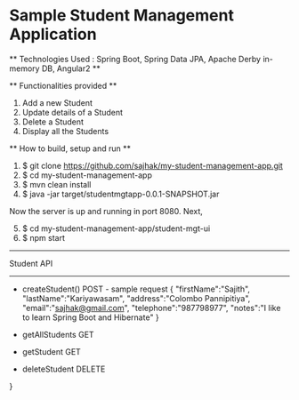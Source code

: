 Sample Student Management Application
=====================================

**
Technologies Used : Spring Boot, Spring Data JPA, Apache Derby in-memory DB, Angular2
**

**
Functionalities provided
**
1. Add a new Student
2. Update details of a Student
3. Delete a Student
4. Display all the Students

**
How to build, setup and run
**

1. $ git clone https://github.com/sajhak/my-student-management-app.git
2. $ cd my-student-management-app
3. $ mvn clean install
4. $ java -jar target/studentmgtapp-0.0.1-SNAPSHOT.jar

Now the server is up and running in port 8080. Next, 

5. $ cd my-student-management-app/student-mgt-ui
6. $ npm start


***********
Student API
***********
- createStudent() POST 
      - sample request 
{
"firstName":"Sajith",
"lastName":"Kariyawasam",
"address":"Colombo Pannipitiya",
"email":"sajhak@gmail.com",
"telephone":"987798977",
"notes":"I like to learn Spring Boot and Hibernate"
}

- getAllStudents  GET

- getStudent GET

- deleteStudent DELETE

}
